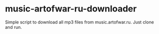 music-artofwar-ru-downloader
============================

Simple script to download all mp3 files from music.artofwar.ru. Just clone and run.
